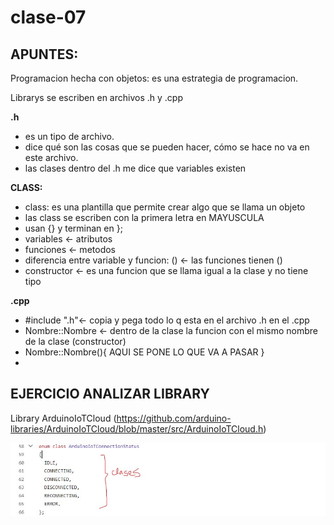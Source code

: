 # clase-07

## APUNTES:

 Programacion hecha con objetos: es una estrategia de programacion.
 
 Librarys se escriben en archivos .h y .cpp

**.h**

 * es un tipo de archivo.
 * dice qué son las cosas que se pueden hacer, cómo se hace no va en este archivo.
 * las clases dentro del .h me dice que variables existen

**CLASS:**

* class: es una plantilla que permite crear algo que se llama un objeto
* las class se escriben con la primera letra en MAYUSCULA
* usan {} y terminan en };
* variables <- atributos
* funciones <- metodos
* diferencia entre variable y funcion: () <- las funciones tienen ()
* constructor <- es una funcion que se llama igual a la clase y no tiene tipo

**.cpp**

* #include ".h"<- copia y pega todo lo q esta en el archivo .h en el .cpp
* Nombre::Nombre <- dentro de la clase la funcion con el mismo nombre de la clase (constructor)
* Nombre::Nombre(){ AQUI SE PONE LO QUE VA A PASAR }
* 

## EJERCICIO ANALIZAR LIBRARY

Library ArduinoIoTCloud (https://github.com/arduino-libraries/ArduinoIoTCloud/blob/master/src/ArduinoIoTCloud.h)

![Foto 01](./01.jpg)


